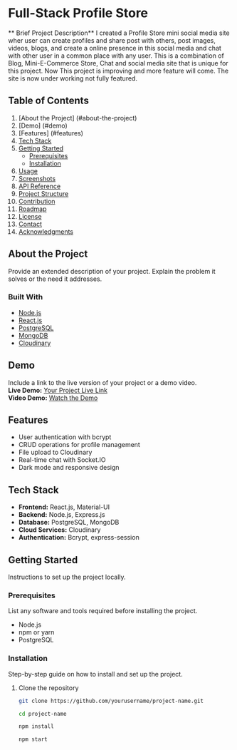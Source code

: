# Full-Stack Profile Store

** Brief Project Description**
I created a Profile Store mini social media site wher user can create profiles and share post with others,
post images, videos, blogs, and create a online presence in this social media and chat with other user
in a common place with any user. This is a combination of Blog, Mini-E-Commerce Store, Chat and social media site
that is unique for this project. Now This project is improving and more feature will come. The site is now under working not fully featured.

## Table of Contents

1. [About the Project] (#about-the-project)
2. [Demo] (#demo)
3. [Features] (#features)
4. [Tech Stack](#tech-stack)
5. [Getting Started](#getting-started)
    - [Prerequisites](#prerequisites)
    - [Installation](#installation)
6. [Usage](#usage)
7. [Screenshots](#screenshots)
8. [API Reference](#api-reference)
9. [Project Structure](#project-structure)
10. [Contribution](#contribution)
11. [Roadmap](#roadmap)
12. [License](#license)
13. [Contact](#contact)
14. [Acknowledgments](#acknowledgments)

## About the Project

Provide an extended description of your project. Explain the problem it solves or the need it addresses.

### Built With

-   [Node.js](https://nodejs.org/)
-   [React.js](https://reactjs.org/)
-   [PostgreSQL](https://www.postgresql.org/)
-   [MongoDB](https://www.mongodb.com/)
-   [Cloudinary](https://cloudinary.com/)

## Demo

Include a link to the live version of your project or a demo video.  
**Live Demo:** [Your Project Live Link](https://example.com)  
**Video Demo:** [Watch the Demo](https://youtube.com/example)

## Features

-   User authentication with bcrypt
-   CRUD operations for profile management
-   File upload to Cloudinary
-   Real-time chat with Socket.IO
-   Dark mode and responsive design

## Tech Stack

-   **Frontend:** React.js, Material-UI
-   **Backend:** Node.js, Express.js
-   **Database:** PostgreSQL, MongoDB
-   **Cloud Services:** Cloudinary
-   **Authentication:** Bcrypt, express-session

## Getting Started

Instructions to set up the project locally.

### Prerequisites

List any software and tools required before installing the project.

-   Node.js
-   npm or yarn
-   PostgreSQL

### Installation

Step-by-step guide on how to install and set up the project.

1. Clone the repository

    ```bash
    git clone https://github.com/yourusername/project-name.git

    cd project-name

    npm install

    npm start
    ```

```

```
